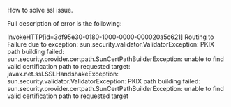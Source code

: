 How to solve ssl issue.

Full description of error is the following:

InvokeHTTP[id=3df95e30-0180-1000-0000-000020a5c621] Routing to Failure due to exception: sun.security.validator.ValidatorException: PKIX path building failed: sun.security.provider.certpath.SunCertPathBuilderException: unable to find valid certification path to requested target: javax.net.ssl.SSLHandshakeException: sun.security.validator.ValidatorException: PKIX path building failed: sun.security.provider.certpath.SunCertPathBuilderException: unable to find valid certification path to requested target
